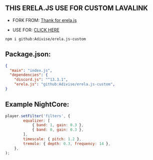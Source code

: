 ## THIS ERELA.JS USE FOR CUSTOM LAVALINK

- FORK FROM: [Thank for erela.js](https://github.com/MenuDocs/erela.js)

- USE FOR: [CLICK HERE](https://github.com/melike2d/lavalink)

`
npm i github:Adivise/erela.js-custom
`

## Package.json:

```json
{
  "main": "index.js",
  "dependencies": {
    "discord.js": "^13.3.1",
    "erela.js": "github:Adivise/erela.js-custom",
}
```

## Example NightCore:
```js
player.setFilter('filters', {
        equalizer: [
            { band: 1, gain: 0.3 },
            { band: 0, gain: 0.3 },
        ],
        timescale: { pitch: 1.2 },
        tremolo: { depth: 0.3, frequency: 14 },
    },
);
```
